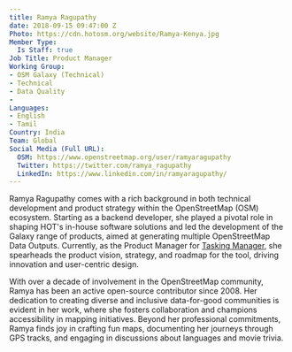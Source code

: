 ```yaml
---
title: Ramya Ragupathy
date: 2018-09-15 09:47:00 Z
Photo: https://cdn.hotosm.org/website/Ramya-Kenya.jpg
Member Type:
  Is Staff: true
Job Title: Product Manager
Working Group:
- OSM Galaxy (Technical)
- Technical
- Data Quality
- 
Languages:
- English
- Tamil
Country: India
Team: Global
Social Media (Full URL):
  OSM: https://www.openstreetmap.org/user/ramyaragupathy
  Twitter: https://twitter.com/ramya_ragupathy
  LinkedIn: https://www.linkedin.com/in/ramyaragupathy/
---
```


Ramya Ragupathy comes with a rich background in both technical development and product strategy within the OpenStreetMap (OSM) ecosystem. Starting as a backend developer, she played a pivotal role in shaping HOT's in-house software solutions and led the development of the Galaxy range of products, aimed at generating multiple OpenStreetMap Data Outputs. Currently, as the Product Manager for [Tasking Manager](https://tasks.hotosm.org/), she spearheads the product vision, strategy, and roadmap for the tool, driving innovation and user-centric design.

With over a decade of involvement in the OpenStreetMap community, Ramya has been an active open-source contributor since 2008. Her dedication to creating diverse and inclusive data-for-good communities is evident in her work, where she fosters collaboration and champions accessibility in mapping initiatives. Beyond her professional commitments, Ramya finds joy in crafting fun maps, documenting her journeys through GPS tracks, and engaging in discussions about languages and movie trivia.